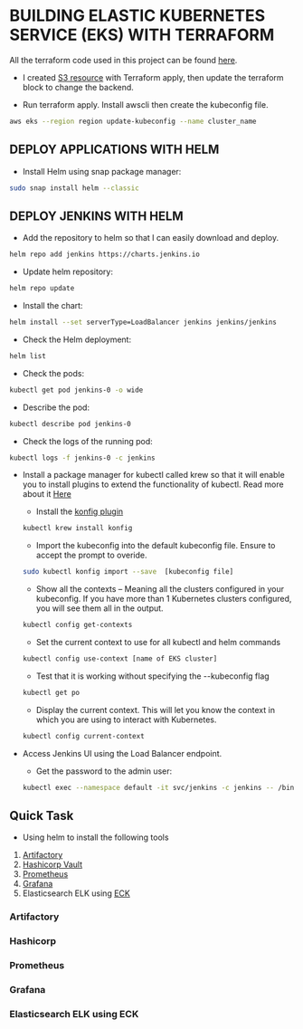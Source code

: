 # BUILDING ELASTIC KUBERNETES SERVICE (EKS) WITH TERRAFORM

All the terraform code used in this project can be found [here](infrastructure/).

- I created [S3 resource](infrastructure/s3bucket.tf) with Terraform apply, then update the terraform block to change the backend.

- Run terraform apply. Install awscli then create the kubeconfig file.

```sh
aws eks --region region update-kubeconfig --name cluster_name
```

## DEPLOY APPLICATIONS WITH HELM

- Install Helm using snap package manager:

```sh
sudo snap install helm --classic
```

## DEPLOY JENKINS WITH HELM

- Add the repository to helm so that I can easily download and deploy.

```sh
helm repo add jenkins https://charts.jenkins.io
```

- Update helm repository:

```sh
helm repo update
```

- Install the chart:

```sh
helm install --set serverType=LoadBalancer jenkins jenkins/jenkins
```

- Check the Helm deployment:

```sh
helm list
```

- Check the pods:

```sh
kubectl get pod jenkins-0 -o wide
```

- Describe the pod:

```sh
kubectl describe pod jenkins-0
```

- Check the logs of the running pod:

```sh
kubectl logs -f jenkins-0 -c jenkins
```

- Install a package manager for kubectl called krew so that it will enable you to install plugins to extend the functionality of kubectl. Read more about it [Here](https://github.com/kubernetes-sigs/krew)

  - Install the [konfig plugin](https://github.com/corneliusweig/konfig)
  
  ```sh
  kubectl krew install konfig
  ```
  
  - Import the kubeconfig into the default kubeconfig file. Ensure to accept the prompt to overide.
  
  ```sh
  sudo kubectl konfig import --save  [kubeconfig file]
  ```
  
  - Show all the contexts – Meaning all the clusters configured in your kubeconfig. If you have more than 1 Kubernetes clusters configured, you will see them all in the output.
  
  ```sh
  kubectl config get-contexts
  ```
  
  - Set the current context to use for all kubectl and helm commands
  
  ```sh
  kubectl config use-context [name of EKS cluster]
  ```
  
  - Test that it is working without specifying the --kubeconfig flag
  
  ```sh
  kubectl get po
  ```
  
  - Display the current context. This will let you know the context in which you are using to interact with Kubernetes.
  
  ```sh
  kubectl config current-context
  ```

- Access Jenkins UI using the Load Balancer endpoint.
  
  - Get the password to the admin user:
  
  ```sh
  kubectl exec --namespace default -it svc/jenkins -c jenkins -- /bin/cat /run/secrets/chart-admin-password && echo
  ```

## Quick Task

- Using helm to install the following tools

1. [Artifactory](https://artifacthub.io/packages/helm/jfrog/artifactory)
2. [Hashicorp Vault](https://artifacthub.io/packages/helm/hashicorp/vault)
3. [Prometheus](https://artifacthub.io/packages/helm/prometheus-community/prometheus)
4. [Grafana](https://artifacthub.io/packages/helm/grafana/grafana)
5. Elasticsearch ELK using [ECK](https://www.elastic.co/guide/en/cloud-on-k8s/current/k8s-install-helm.html)

### Artifactory

### Hashicorp

### Prometheus

### Grafana

### Elasticsearch ELK using ECK